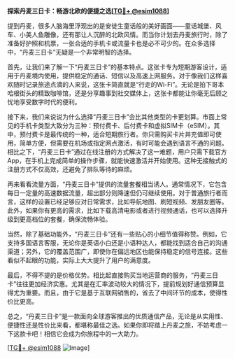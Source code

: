 **探索丹麦三日卡：畅游北欧的便捷之选[[TG💪+ @esim1088](https://t.me/s/esim1088)]**

提到丹麦，很多人脑海里浮现出的是安徒生童话般的美好画面——童话城堡、风车、小美人鱼雕像，还有那让人沉醉的北欧风情。而当你计划去丹麦旅行时，除了准备好护照和机票，一张合适的手机卡或流量卡也是必不可少的。在众多选择中，“丹麦三日卡”无疑是一个非常明智的选择。

首先，让我们来了解一下“丹麦三日卡”的基本特点。这张卡专为短期游客设计，适用于丹麦境内使用，提供稳定的通话、短信以及高速上网服务。对于像我们这样喜欢随时记录旅途点滴的人来说，这张卡简直就是“行走的Wi-Fi”。无论是拍下哥本哈根街头的精致咖啡馆，还是分享趣事到社交媒体上，这张卡都能让你毫无后顾之忧地享受数字时代的便利。

接下来，我们来说说为什么选择“丹麦三日卡”会比其他类型的卡更划算。市面上常见的手机卡类型大致分为三种：预付费卡、后付费卡和虚拟SIM卡（eSIM）。其中，预付费卡是最传统的一种，适合短期旅行者。你只需购买卡片并充值即可使用，简单方便，但需要在机场或指定网点激活，有时可能会遇到语言不通的问题。相比之下，“丹麦三日卡”通过在线注册的方式解决了这一难题，用户只需下载官方App，在手机上完成简单的操作步骤，就能快速激活并开始使用。这种无接触式的注册方式不仅高效，还避免了排队等待的麻烦。

再来看看流量方面，“丹麦三日卡”提供的流量套餐相当诱人。通常情况下，它包含每日一定量的高速数据流量，超出部分则降速但仍可继续使用。对于普通旅行者而言，这样的设置已经足够应对日常需求，比如导航地图、刷短视频、发朋友圈等。此外，如果你有更高的需求，比如下载高清电影或者进行视频通话，也可以选择升级到更高档位的套餐，确保流畅体验。

当然，除了基础功能外，“丹麦三日卡”还有一些贴心的小细节值得称赞。例如，它支持多国语言客服，无论你是英语小白还是小语种达人，都能找到适合自己的沟通渠道；另外，它的覆盖范围广，即使你在偏远地区也能保持稳定的信号连接。这些看似不起眼的功能，实际上大大提升了用户的满意度。

最后，不得不提的是价格优势。相比起直接购买当地运营商的服务，“丹麦三日卡”往往更加经济实惠。尤其是在汇率波动较大的情况下，提前规划好通信预算显得尤为重要。而且，由于它是基于互联网销售的，省去了中间环节的成本，使得性价比更高。

总之，“丹麦三日卡”是一款面向全球游客推出的优质通信产品，无论是从实用性、便捷性还是性价比来看，都堪称最佳之选。如果你即将踏上丹麦之旅，不妨考虑一下这款卡吧！相信它会成为你旅程中的一大助力。

[[TG💪+ @esim1088](https://t.me/s/esim1088) ![Image](https://i.postimg.cc/4NQfJmqS/Snipaste-2025-05-13-00-14-12.png)]